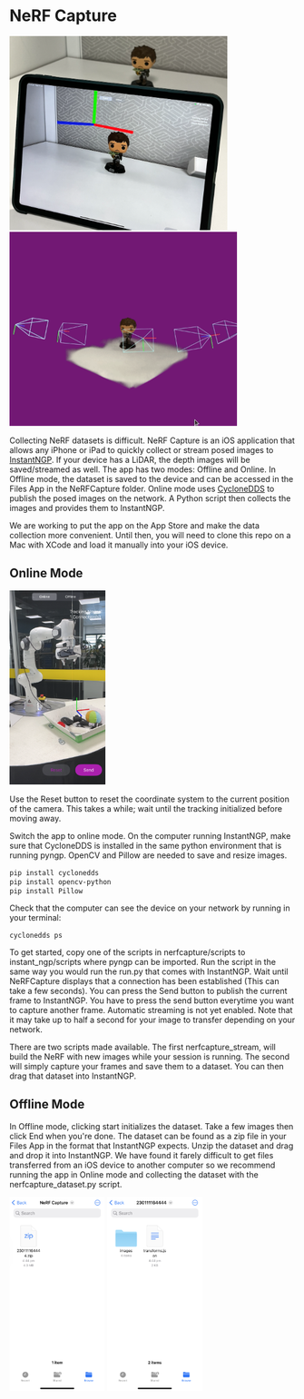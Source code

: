 # NeRF Capture

<img src="docs/assets_readme/NeRFCaptureReal.png" height="342"/><img src="docs/assets_readme/NeRFCaptureSample.gif" height="342"/>


Collecting NeRF datasets is difficult. NeRF Capture is an iOS application that allows any iPhone or iPad to quickly collect or stream posed images to [InstantNGP](https://github.com/NVlabs/instant-ngp). If your device has a LiDAR, the depth images will be saved/streamed as well. The app has two modes: Offline and Online. In Offline mode, the dataset is saved to the device and can be accessed in the Files App in the NeRFCapture folder. Online mode uses [CycloneDDS](https://github.com/eclipse-cyclonedds/cyclonedds) to publish the posed images on the network. A Python script then collects the images and provides them to InstantNGP.

We are working to put the app on the App Store and make the data collection more convenient. Until then, you will need to clone this repo on a Mac with XCode and load it manually into your iOS device.


## Online Mode

<img src="docs/assets_readme/NeRFCaptureScreenshot.png" height="342"/>

Use the Reset button to reset the coordinate system to the current position of the camera. This takes a while; wait until the tracking initialized before moving away.

Switch the app to online mode. On the computer running InstantNGP, make sure that CycloneDDS is installed in the same python environment that is running pyngp. OpenCV and Pillow are needed to save and resize images.

```
pip install cyclonedds
pip install opencv-python
pip install Pillow
```

Check that the computer can see the device on your network by running in your terminal:

```
cyclonedds ps
```

To get started, copy one of the scripts in nerfcapture/scripts to instant_ngp/scripts where pyngp can be imported. Run the script in the same way you would run the run.py that comes with InstantNGP. Wait until NeRFCapture displays that a connection has been established (This can take a few seconds). You can press the Send button to publish the current frame to InstantNGP. You have to press the send button everytime you want to capture another frame. Automatic streaming is not yet enabled. Note that it may take up to half a second for your image to transfer depending on your network.

There are two scripts made available. The first nerfcapture_stream, will build the NeRF with new images while your session is running. The second will simply capture your frames and save them to a dataset. You can then drag that dataset into InstantNGP.

## Offline Mode

In Offline mode, clicking start initializes the dataset. Take a few images then click End when you're done. The dataset can be found as a zip file in your Files App in the format that InstantNGP expects. Unzip the dataset and drag and drop it into InstantNGP. We have found it farely difficult to get files transferred from an iOS device to another computer so we recommend running the app in Online mode and collecting the dataset with the nerfcapture_dataset.py script.

<img src="docs/assets_readme/NeRFCaptureFile1.png" height="342"/>
<img src="docs/assets_readme/NeRFCaptureFile2.png" height="342"/>




